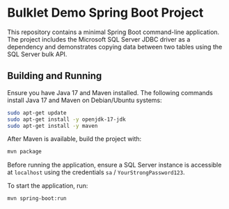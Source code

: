 # Bulklet Demo Spring Boot Project

This repository contains a minimal Spring Boot command-line application. The project includes the Microsoft SQL Server JDBC driver as a dependency and demonstrates copying data between two tables using the SQL Server bulk API.

## Building and Running

Ensure you have Java 17 and Maven installed. The following commands install Java 17 and Maven on Debian/Ubuntu systems:

```bash
sudo apt-get update
sudo apt-get install -y openjdk-17-jdk
sudo apt-get install -y maven
```

After Maven is available, build the project with:

```bash
mvn package
```

Before running the application, ensure a SQL Server instance is accessible at `localhost` using the credentials `sa` / `YourStrongPassword123`.

To start the application, run:

```bash
mvn spring-boot:run
```
